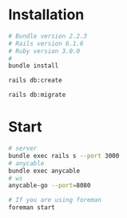 # Installation
```bash
# Bundle version 2.2.3
# Rails version 6.1.6
# Ruby version 3.0.0
#
bundle install

rails db:create

rails db:migrate
```

# Start

```bash
# server
bundle exec rails s --port 3000
# anycable
bundle exec anycable
# ws
anycable-go --port=8080

# If you are using foreman
foreman start

```

